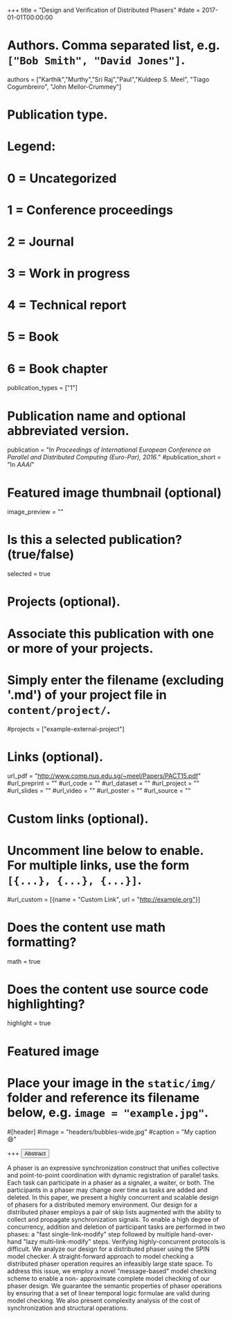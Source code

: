 +++
title = "Design and Verification of Distributed Phasers"
#date = 2017-01-01T00:00:00

# Authors. Comma separated list, e.g. `["Bob Smith", "David Jones"]`.
authors = ["Karthik","Murthy","Sri Raj","Paul","Kuldeep S. Meel", "Tiago Cogumbreiro", "John Mellor-Crummey"]

# Publication type.
# Legend:
# 0 = Uncategorized
# 1 = Conference proceedings
# 2 = Journal
# 3 = Work in progress
# 4 = Technical report
# 5 = Book
# 6 = Book chapter
publication_types = ["1"]

# Publication name and optional abbreviated version.
publication = "In *Proceedings of International European Conference on Parallel and Distributed Computing (Euro-Par), 2016.*"
#publication_short = "In *AAAI*"


# Featured image thumbnail (optional)
image_preview = ""

# Is this a selected publication? (true/false)
selected = true

# Projects (optional).
#   Associate this publication with one or more of your projects.
#   Simply enter the filename (excluding '.md') of your project file in `content/project/`.
#projects = ["example-external-project"]


# Links (optional).
url_pdf = "http://www.comp.nus.edu.sg/~meel/Papers/PACT15.pdf"
#url_preprint = ""
#url_code = ""
#url_dataset = ""
#url_project = ""
#url_slides = ""
#url_video = ""
#url_poster = ""
#url_source = ""

# Custom links (optional).
#   Uncomment line below to enable. For multiple links, use the form `[{...}, {...}, {...}]`.
#url_custom = [{name = "Custom Link", url = "http://example.org"}]

# Does the content use math formatting?
math = true

# Does the content use source code highlighting?
highlight = true

# Featured image
# Place your image in the `static/img/` folder and reference its filename below, e.g. `image = "example.jpg"`.
#[header]
#image = "headers/bubbles-wide.jpg"
#caption = "My caption :smile:"

+++
<button class="btn btn-default btn-xs" type="button" data-toggle="collapse" data-target="#abstract_DMPV17">
Abstract</button>
<div id="abstract_DMPV17" class="collapse">
A phaser is an expressive synchronization construct that unifies collective and point-to-point coordination with dynamic registration of parallel tasks. Each task can participate in a phaser as a signaler, a waiter, or both. The participants in a phaser may change over time as tasks are added and deleted. In this paper, we present a highly concurrent and scalable design of phasers for a distributed memory environment. Our design for a distributed phaser employs a pair of skip lists augmented with the ability to collect and propagate synchronization signals. To enable a high degree of concurrency, addition and deletion of participant tasks are performed in two phases: a "fast single-link-modify" step followed by multiple hand-over-hand "lazy multi-link-modify" steps. Verifying highly-concurrent protocols is difficult. We analyze our design for a distributed phaser using the SPIN model checker. A straight-forward approach to model checking a distributed phaser operation requires an infeasibly large state space. To address this issue, we employ a novel "message-based" model checking scheme to enable a non- approximate complete model checking of our phaser design. We guarantee the semantic properties of phaser operations by ensuring that a set of linear temporal logic formulae are valid during model checking. We also present complexity analysis of the cost of synchronization and structural operations.
</div>
